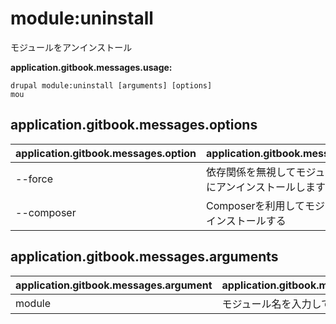 # module:uninstall
モジュールをアンインストール

**application.gitbook.messages.usage:**
```
drupal module:uninstall [arguments] [options]
mou
```

## application.gitbook.messages.options
application.gitbook.messages.option | application.gitbook.messages.details
-------|-------------
--force | 依存関係を無視してモジュールを強制的にアンインストールしますか？
--composer | Composerを利用してモジュールをアンインストールする

## application.gitbook.messages.arguments
application.gitbook.messages.argument | application.gitbook.messages.details
---------|-------------
module | モジュール名を入力してください
